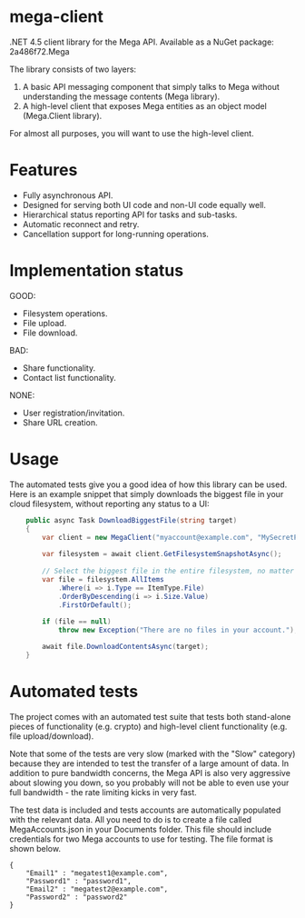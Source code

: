 mega-client
===========

.NET 4.5 client library for the Mega API.
Available as a NuGet package: 2a486f72.Mega

The library consists of two layers:

1. A basic API messaging component that simply talks to Mega without understanding the message contents (Mega library).
1. A high-level client that exposes Mega entities as an object model (Mega.Client library).

For almost all purposes, you will want to use the high-level client.

Features
===========

* Fully asynchronous API.
* Designed for serving both UI code and non-UI code equally well.
* Hierarchical status reporting API for tasks and sub-tasks.
* Automatic reconnect and retry.
* Cancellation support for long-running operations.

Implementation status
===========

GOOD:

* Filesystem operations.
* File upload.
* File download.

BAD:

* Share functionality.
* Contact list functionality.

NONE:

* User registration/invitation.
* Share URL creation.

Usage
===========

The automated tests give you a good idea of how this library can be used. Here is an example snippet that simply downloads the biggest file in your cloud filesystem, without reporting any status to a UI:

```CS
	public async Task DownloadBiggestFile(string target)
	{
		var client = new MegaClient("myaccount@example.com", "MySecretPassword123");
		
		var filesystem = await client.GetFilesystemSnapshotAsync();
		
		// Select the biggest file in the entire filesystem, no matter where it is located in the tree.
		var file = filesystem.AllItems
			.Where(i => i.Type == ItemType.File)
			.OrderByDescending(i => i.Size.Value)
			.FirstOrDefault();
		
		if (file == null)
			throw new Exception("There are no files in your account.");

		await file.DownloadContentsAsync(target);
	}
```

Automated tests
===========

The project comes with an automated test suite that tests both stand-alone pieces of functionality (e.g. crypto) and high-level client functionality (e.g. file upload/download).

Note that some of the tests are very slow (marked with the "Slow" category) because they are intended to test the transfer of a large amount of data. In addition to pure bandwidth concerns, the Mega API is also very aggressive about slowing you down, so you probably will not be able to even use your full bandwidth - the rate limiting kicks in very fast.

The test data is included and tests accounts are automatically populated with the relevant data. All you need to do is to create a file called MegaAccounts.json in your Documents folder. This file should include credentials for two Mega accounts to use for testing. The file format is shown below.

	{
		"Email1" : "megatest1@example.com",
		"Password1" : "password1",
		"Email2" : "megatest2@example.com",
		"Password2" : "password2"
	}
